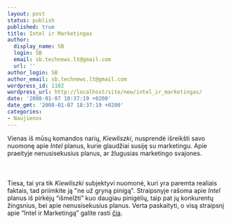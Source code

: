 ```yaml
---
layout: post
status: publish
published: true
title: Intel ir Marketingas
author:
  display_name: SB
  login: SB
  email: sb.technews.lt@gmail.com
  url: ''
author_login: SB
author_email: sb.technews.lt@gmail.com
wordpress_id: 1102
wordpress_url: http://localhost/site/new/intel_ir_marketingas/
date: '2008-01-07 18:37:19 +0200'
date_gmt: '2008-01-07 18:37:19 +0200'
categories:
- Naujienos
---
```

<p>Vienas iš mūsų komandos narių, <i>Kiewliszki</i>, nusprendė išreikšti savo nuomonę apie <i>Intel</i> planus, kurie glaudžiai susiję su marketingu. Apie praeityje nenusisekusius planus, ar žlugusias marketingo svajones.<br />
<br><br />
<br>Tiesa, tai yra tik <i>Kiewliszki</i> subjektyvi nuomonė, kuri yra paremta realiais faktais, tad priimkite ją &quot;ne už gryną pinigą&quot;. Straipsnyje rašoma apie <i>Intel</i> planus iš pirkėjų “išmelžti” kuo daugiau pinigėlių, taip pat jų konkurentų žingsnius, bei apie nenusisekusius planus. Verta paskaityti, o visą straipsnį apie “Intel ir Marketingą” galite rasti <a class="ns" href="http://www.technews.lt/index.php?id=Kas&amp;Id=839">čia</a>.<br />
<br></p>
